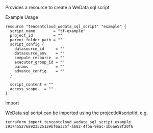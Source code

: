Provides a resource to create a WeData sql script

Example Usage

```hcl
resource "tencentcloud_wedata_sql_script" "example" {
  script_name        = "tf-example"
  project_id         = ""
  parent_folder_path = ""
  script_config {
    datasource_id     = ""
    datasource_env    = ""
    compute_resource  = ""
    executor_group_id = ""
    params            = ""
    advance_config    = ""
  }

  script_content = ""
  access_scope   = ""
}
```

Import

WeData sql script can be imported using the projectId#scriptId, e.g.

```
terraform import tencentcloud_wedata_sql_script.example 2917455276892352512#bf6a325f-ab82-4fba-9eac-1b6ae58f20f6
```

